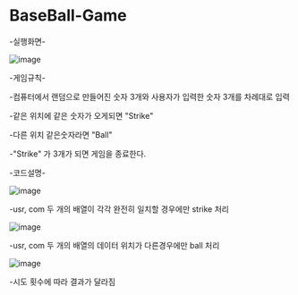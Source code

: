 # BaseBall-Game

-실행화면-

![image](https://user-images.githubusercontent.com/102803326/173282514-06e85df3-f559-40f5-a697-41aa630f81fb.png)

-게임규칙-

-컴퓨터에서 랜덤으로 만들어진 숫자 3개와 사용자가 입력한 숫자 3개를 차례대로 입력

-같은 위치에 같은 숫자가 오게되면 "Strike"

-다른 위치 같은숫자라면 "Ball"

-"Strike" 가 3개가 되면 게임을 종료한다.

 -코드설명-

![image](https://user-images.githubusercontent.com/102803326/173292742-d5b7fe65-9f6f-4e22-8fc0-60466870a74f.png)

-usr, com 두 개의 배열이 각각 완전히 일치할  경우에만 strike 처리

![image](https://user-images.githubusercontent.com/102803326/173292897-00d39d63-0d3e-4ed4-a882-c2bb3d350382.png)

-usr, com 두 개의 배열의 데이터 위치가 다른경우에만 ball 처리

![image](https://user-images.githubusercontent.com/102803326/173293209-2a0e386e-80d4-4126-8ff9-b01d6ae5061a.png)

-시도 횟수에 따라 결과가 달라짐
